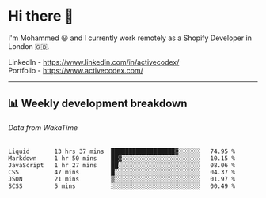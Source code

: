 # Hi there 👋

I'm Mohammed 😃 and I currently work remotely as a Shopify Developer in London 🇬🇧.

LinkedIn - https://www.linkedin.com/in/activecodex/
<br/>
Portfolio - https://www.activecodex.com/

---

## 📊 Weekly development breakdown
###### Data from WakaTime

<!--START_SECTION:waka-->

```text
Liquid       13 hrs 37 mins  ██████████████████▓░░░░░░   74.95 %
Markdown     1 hr 50 mins    ██▓░░░░░░░░░░░░░░░░░░░░░░   10.15 %
JavaScript   1 hr 27 mins    ██░░░░░░░░░░░░░░░░░░░░░░░   08.06 %
CSS          47 mins         █░░░░░░░░░░░░░░░░░░░░░░░░   04.37 %
JSON         21 mins         ▒░░░░░░░░░░░░░░░░░░░░░░░░   01.97 %
SCSS         5 mins          ░░░░░░░░░░░░░░░░░░░░░░░░░   00.49 %
```

<!--END_SECTION:waka-->
